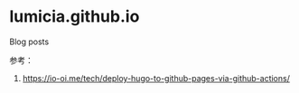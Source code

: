 # lumicia.github.io
Blog posts

参考：

1. https://io-oi.me/tech/deploy-hugo-to-github-pages-via-github-actions/